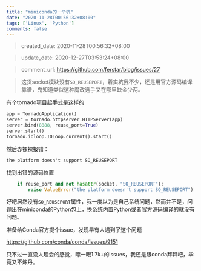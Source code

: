 ```yaml
---
title: "miniconda的一个坑"
date: "2020-11-28T00:56:32+08:00"
tags: ['Linux', 'Python']
comments: false
---
```


> created_date: 2020-11-28T00:56:32+08:00

> update_date: 2020-12-27T03:53:24+08:00

> comment_url: https://github.com/ferstar/blog/issues/27

> 这货socket模块没有`SO_REUSEPORT`，着实坑我不少，还是用官方源码编译靠谱，鬼知道类似这种魔改选手又在哪里缺金少两。

有个tornado项目起手式是这样的

```python
app = TornadoApplication()
server = tornado.httpserver.HTTPServer(app)
server.bind(8888, reuse_port=True)
server.start()
tornado.ioloop.IOLoop.current().start()
```

然后赤裸裸报错：
```
the platform doesn't support SO_REUSEPORT
```

找到出错的源码位置

```python
    if reuse_port and not hasattr(socket, "SO_REUSEPORT"):
        raise ValueError("the platform doesn't support SO_REUSEPORT")
```

好吧居然没有`SO_REUSEPORT`属性，我一度以为是自己系统问题，然而并不是，问题出在miniconda的Python包上，换系统内置Python或者官方源码编译的就没有问题。

准备给Conda官方提个issue，发现早有人遇到了这个问题

https://github.com/conda/conda/issues/9151

只不过一直没人理会的感觉，瞟一眼1.7k+的issues，我还是跟conda拜拜吧，毕竟又不炼丹。

